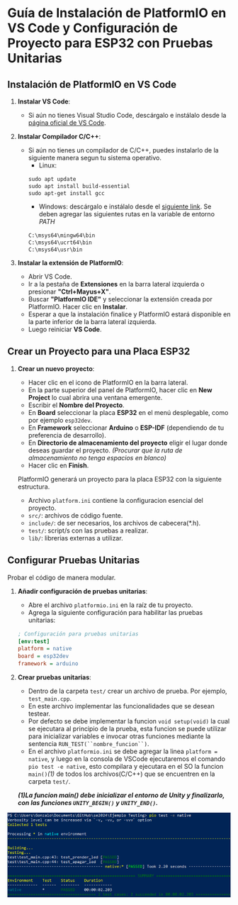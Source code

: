 # Guía de Instalación de PlatformIO en VS Code y Configuración de Proyecto para ESP32 con Pruebas Unitarias

## Instalación de PlatformIO en VS Code

1. **Instalar VS Code**:
   - Si aún no tienes Visual Studio Code, descárgalo e instálalo desde la [página oficial de VS Code](https://code.visualstudio.com/).

2. **Instalar Compilador C/C++**:
   - Si aún no tienes un compilador de C/C++, puedes instalarlo de la siguiente manera segun tu sistema operativo.
      - Linux:
      ```
      sudo apt update
      sudo apt install build-essential
      sudo apt-get install gcc
      ```
      - Windows: descárgalo e instálalo desde el [siguiente link](https://drive.google.com/file/d/1_4IRacEYaBLYkAZ5NTTd3yoFPJzcHFEL/view?usp=drive_link). 
Se deben agregar las siguientes rutas en la variable de entorno _PATH_
      ```
      C:\msys64\mingw64\bin
      C:\msys64\ucrt64\bin
      C:\msys64\usr\bin
      ```

3. **Instalar la extensión de PlatformIO**:
   - Abrir VS Code.
   - Ir a la pestaña de **Extensiones** en la barra lateral izquierda o presionar **"Ctrl+Mayus+X"**.
   - Buscar **"PlatformIO IDE"** y seleccionar la extensión creada por PlatformIO. Hacer clic en **Instalar**.
   - Esperar a que la instalación finalice y PlatformIO estará disponible en la parte inferior de la barra lateral izquierda.
   - Luego reiniciar **VS Code**.

## Crear un Proyecto para una Placa ESP32

1. **Crear un nuevo proyecto**:
   - Hacer clic en el icono de PlatformIO en la barra lateral.
   - En la parte superior del panel de PlatformIO, hacer clic en **New Project** lo cual abrira una ventana emergente.
   - Escribir el **Nombre del Proyecto**.
   - En **Board** seleccionar la placa **ESP32** en el menú desplegable, como por ejemplo `esp32dev`.
   - En **Framework** seleccionar **Arduino** o **ESP-IDF** (dependiendo de tu preferencia de desarrollo).
   - En **Directorio de almacenamiento del proyecto** eligir el lugar donde deseas guardar el proyecto.
      _(Procurar que la ruta de almacenamiento no tenga espacios en blanco)_
   - Hacer clic en **Finish**.

   PlatformIO generará un proyecto para la placa ESP32 con la siguiente estructura.
   - Archivo `platform.ini` contiene la configuracion esencial del proyecto.
   - `src/`: archivos de código fuente.
   - `include/`: de ser necesarios, los archivos de cabecera(*.h).
   - `test/`: script/s con las pruebas a realizar.
   - `lib/`: librerias externas a utilizar. 

## Configurar Pruebas Unitarias

Probar el código de manera modular.

1. **Añadir configuración de pruebas unitarias**:
   - Abre el archivo `platformio.ini` en la raíz de tu proyecto.
   - Agrega la siguiente configuración para habilitar las pruebas unitarias:

   ```ini
   ; Configuración para pruebas unitarias
   [env:test]
   platform = native
   board = esp32dev
   framework = arduino
   ```

2. **Crear pruebas unitarias**:
   - Dentro de la carpeta `test/` crear un archivo de prueba. Por ejemplo, `test_main.cpp`.
   - En este archivo implementar las funcionalidades que se desean testear.
   - Por defecto se debe implementar la funcion `void setup(void)` la cual se ejecutara al principio de la prueba, esta funcion se puede utilizar para inicializar variables e invocar otras funciones mediante la sentencia `RUN_TEST(``nombre_funcion``)`.
   - En el archivo `platformio.ini` se debe agregar la linea `platform = native`, y luego en la consola de VSCode ejecutaremos el comando `pio test -e native`, esto compilara y ejecutara en el SO la funcion `main()`_(1)_ de todos los archivos(C/C++) que se encuentren en la carpeta `test/`.

   **_(1)La funcion main() debe inicializar el entorno de Unity y finalizarlo, con las funciones `UNITY_BEGIN()` y `UNITY_END()`._**

 ![Ejecucion de test sin hardware](../docs/imagen_test.PNG)
